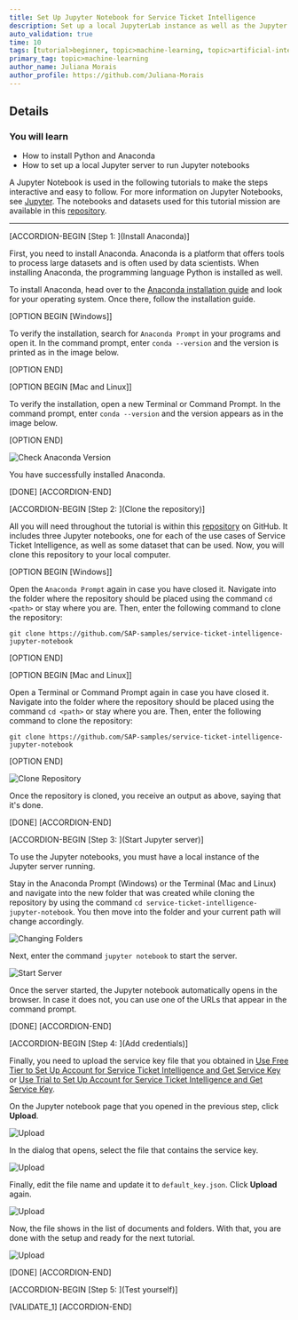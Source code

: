 ```yaml
---
title: Set Up Jupyter Notebook for Service Ticket Intelligence
description: Set up a local JupyterLab instance as well as the Jupyter Notebook for Service Ticket Intelligence.
auto_validation: true
time: 10
tags: [tutorial>beginner, topic>machine-learning, topic>artificial-intelligence, topic>cloud, software-product>sap-business-technology-platform, software-product>sap-ai-business-services, software-product>service-ticket-intelligence, tutorial>free-tier]
primary_tag: topic>machine-learning
author_name: Juliana Morais
author_profile: https://github.com/Juliana-Morais
---
```


## Details
### You will learn
  - How to install Python and Anaconda
  - How to set up a local Jupyter server to run Jupyter notebooks

A Jupyter Notebook is used in the following tutorials to make the steps interactive and easy to follow. For more information on Jupyter Notebooks, see [Jupyter](https://jupyter.org/). The notebooks and datasets used for this tutorial mission are available in this [repository](https://github.com/SAP-samples/service-ticket-intelligence-jupyter-notebook).

---

[ACCORDION-BEGIN [Step 1: ](Install Anaconda)]

First, you need to install Anaconda. Anaconda is a platform that offers tools to process large datasets and is often used by data scientists. When installing Anaconda, the programming language Python is installed as well.

To install Anaconda, head over to the [Anaconda installation guide](https://docs.anaconda.com/anaconda/install/) and look for your operating system. Once there, follow the installation guide.

[OPTION BEGIN [Windows]]

To verify the installation, search for `Anaconda Prompt` in your programs and open it. In the command prompt, enter `conda --version` and the version is printed as in the image below.

[OPTION END]

[OPTION BEGIN [Mac and Linux]]

To verify the installation, open a new Terminal or Command Prompt. In the command prompt, enter `conda --version` and the version appears as in the image below.

[OPTION END]

![Check Anaconda Version](check-anaconda-version.png)

You have successfully installed Anaconda.

[DONE]
[ACCORDION-END]

[ACCORDION-BEGIN [Step 2: ](Clone the repository)]

All you will need throughout the tutorial is within this [repository](https://github.com/SAP-samples/service-ticket-intelligence-jupyter-notebook) on GitHub. It includes three Jupyter notebooks, one for each of the use cases of Service Ticket Intelligence, as well as some dataset that can be used. Now, you will clone this repository to your local computer.

[OPTION BEGIN [Windows]]

Open the `Anaconda Prompt` again in case you have closed it. Navigate into the folder where the repository should be placed using the command `cd <path>` or stay where you are. Then, enter the following command to clone the repository:
```shell
git clone https://github.com/SAP-samples/service-ticket-intelligence-jupyter-notebook
```

[OPTION END]

[OPTION BEGIN [Mac and Linux]]

Open a Terminal or Command Prompt again in case you have closed it. Navigate into the folder where the repository should be placed using the command `cd <path>` or stay where you are. Then, enter the following command to clone the repository:
```shell
git clone https://github.com/SAP-samples/service-ticket-intelligence-jupyter-notebook
```

[OPTION END]

![Clone Repository](clone-repository.png)

Once the repository is cloned, you receive an output as above, saying that it's done.

[DONE]
[ACCORDION-END]

[ACCORDION-BEGIN [Step 3: ](Start Jupyter server)]

To use the Jupyter notebooks, you must have a local instance of the Jupyter server running.

Stay in the Anaconda Prompt (Windows) or the Terminal (Mac and Linux) and navigate into the new folder that was created while cloning the repository by using the command `cd service-ticket-intelligence-jupyter-notebook`. You then move into the folder and your current path will change accordingly.

![Changing Folders](changing-folders.png)

Next, enter the command `jupyter notebook` to start the server.

![Start Server](start-server.png)

Once the server started, the Jupyter notebook automatically opens in the browser. In case it does not, you can use one of the URLs that appear in the command prompt.


[DONE]
[ACCORDION-END]

[ACCORDION-BEGIN [Step 4: ](Add credentials)]

Finally, you need to upload the service key file that you obtained in [Use Free Tier to Set Up Account for Service Ticket Intelligence and Get Service Key](cp-aibus-sti-booster-free-key) or [Use Trial to Set Up Account for Service Ticket Intelligence and Get Service Key](cp-aibus-sti-booster-key).

On the Jupyter notebook page that you opened in the previous step, click **Upload**.

![Upload](upload-key-file.png)

In the dialog that opens, select the file that contains the service key.

![Upload](select-file.png)

Finally, edit the file name and update it to `default_key.json`. Click **Upload** again.

![Upload](name-and-upload.png)

Now, the file shows in the list of documents and folders. With that, you are done with the setup and ready for the next tutorial.

![Upload](list.png)

[DONE]
[ACCORDION-END]

[ACCORDION-BEGIN [Step 5: ](Test yourself)]

[VALIDATE_1]
[ACCORDION-END]
